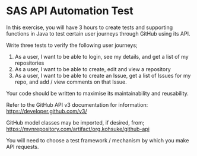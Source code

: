 # SAS API Automation Test

In this exercise, you will have 3 hours to create tests and supporting functions in Java to test certain user journeys through GitHub using its API. 

Write three tests to verify the following user journeys;

1.	As a user, I want to be able to login, see my details, and get a list of my repositories
2.	As a user, I want to be able to create, edit and view a repository
3.	As a user, I want to be able to create an Issue, get a list of Issues for my repo, and add / view comments on that Issue.

Your code should be written to maximise its maintainability and reusability.

Refer to the GitHub API v3 documentation for information: https://developer.github.com/v3/ 

GitHub model classes may be imported, if desired, from;
https://mvnrepository.com/artifact/org.kohsuke/github-api

You will need to choose a test framework / mechanism by which you make API requests.

